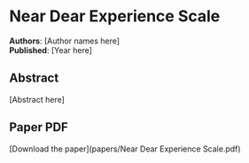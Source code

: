 # Near Dear Experience Scale

**Authors**: [Author names here]  
**Published**: [Year here]

## Abstract

[Abstract here]

## Paper PDF

[Download the paper](papers/Near Dear Experience Scale.pdf)
